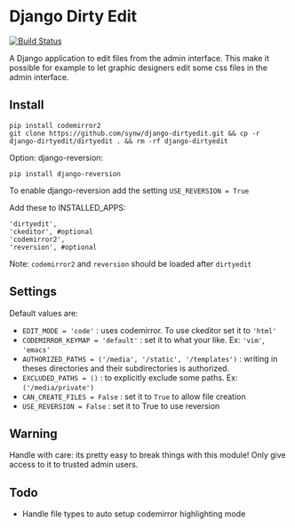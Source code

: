 Django Dirty Edit
==============

[![Build Status](https://travis-ci.org/synw/django-dirtyedit.svg?branch=master)](https://travis-ci.org/synw/django-dirtyedit)

A Django application to edit files from the admin interface. This make it possible for example to let graphic 
designers edit some css files in the admin interface. 

Install
--------------

	pip install codemirror2
	git clone https://github.com/synw/django-dirtyedit.git && cp -r django-dirtyedit/dirtyedit . && rm -rf django-dirtyedit

Option: django-reversion:

	pip install django-reversion

To enable django-reversion add the setting `USE_REVERSION = True`

Add these to INSTALLED_APPS:

	'dirtyedit',
	'ckeditor', #optional
	'codemirror2',
	'reversion', #optional

Note: `codemirror2` and `reversion` should be loaded after `dirtyedit`

Settings
--------------

Default values are:

- `EDIT_MODE = 'code'` : uses codemirror. To use ckeditor set it to `'html'`   
- `CODEMIRROR_KEYMAP = 'default'` : set it to what your like. Ex: `'vim'`, `'emacs'`
- `AUTHORIZED_PATHS = ('/media', '/static', '/templates')` : writing in theses directories and their subdirectories is authorized.
- `EXCLUDED_PATHS = ()` : to explicitly exclude some paths. Ex: `('/media/private')`
- `CAN_CREATE_FILES = False` : set it to `True` to allow file creation
- `USE_REVERSION = False` : set it to True to use reversion

Warning
--------------

Handle with care: its pretty easy to break things with this module! Only give access to it to trusted admin users.

Todo
--------------

- Handle file types to auto setup codemirror highlighting mode